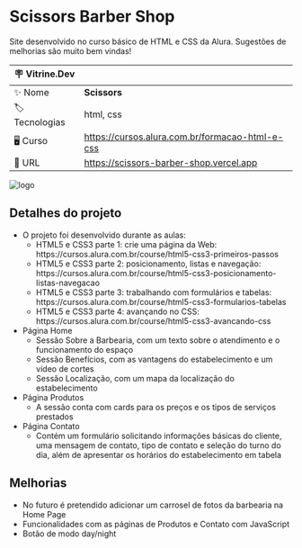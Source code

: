 # Scissors Barber Shop

Site desenvolvido no curso básico de HTML e CSS da Alura.
Sugestões de melhorias são muito bem vindas!

| :placard: Vitrine.Dev |     |
| -------------  | --- |
| :sparkles: Nome        | **Scissors**
| :label: Tecnologias | html, css
|  🖥  Curso     | https://cursos.alura.com.br/formacao-html-e-css
| :rocket: URL         | https://scissors-barber-shop.vercel.app

![logo](https://user-images.githubusercontent.com/101435037/200295506-1642e1fd-5c15-4bf1-aad8-24d0ea9b26cb.png#vitrinedev)

## Detalhes do projeto
<ul>
    <li>O projeto foi desenvolvido durante as aulas:
    <ul>
        <li>HTML5 e CSS3 parte 1: crie uma página da Web: https://cursos.alura.com.br/course/html5-css3-primeiros-passos</li>
        <li>HTML5 e CSS3 parte 2: posicionamento, listas e navegação: https://cursos.alura.com.br/course/html5-css3-posicionamento-listas-navegacao</li>
        <li>HTML5 e CSS3 parte 3: trabalhando com formulários e tabelas: https://cursos.alura.com.br/course/html5-css3-formularios-tabelas</li>
        <li>HTML5 e CSS3 parte 4: avançando no CSS: https://cursos.alura.com.br/course/html5-css3-avancando-css</li>
    </ul>
    </li>
    <li>Página Home
    <ul>
      <li>Sessão Sobre a Barbearia, com um texto sobre o atendimento e o funcionamento do espaço</li>
      <li>Sessão Benefícios, com as vantagens do estabelecimento e um vídeo de cortes</li>
      <li>Sessão Localização, com um mapa da localização do estabelecimento</li>
    </ul>
    </li>
    <li>Página Produtos
    <ul>
      <li>A sessão conta com cards para os preços e os tipos de serviços prestados</li>
    </ul>
    </li>
    <li>Página Contato
    <ul>
      <li>Contém um formulário solicitando informações básicas do cliente, uma mensagem de contato, tipo de contato e seleção do turno do dia, além de apresentar os horários do estabelecimento em tabela</li>
    </ul>
    </li>
</ul>

## Melhorias
<ul>
  <li>No futuro é pretendido adicionar um carrosel de fotos da barbearia na Home Page</li>
  <li>Funcionalidades com as páginas de Produtos e Contato com JavaScript</li>
  <li>Botão de modo day/night</li>
</ul>
